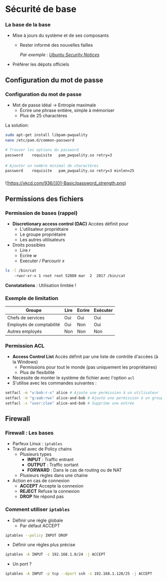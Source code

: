 # Sécurité de base

### La base de la base

* Mise à jours du système et de ses composants
	* Rester informé des nouvelles failles 

		*Par exemple : [Ubuntu Security Notices](https://usn.ubuntu.com/)*
* Préférer les dépots officiels

## Configuration du mot de passe

### Configuration du mot de passe
* Mot de passe idéal &rightarrow; Entropie maximale
	* Écrire une phrase entière, simple à mémoriser
	* Plus de 25 charactères

La solution:
```bash
sudo apt-get install libpam-pwquality
nano /etc/pam.d/common-password
```

```bash
# Trouver les options du password
password	requisite	pam_pwquality.so retry=3

# Ajouter un nombre minimal de charactères
password	requisite	pam_pwquality.so retry=3 minlen=25
```
###

![https://xkcd.com/936/](01-Basic/password_strength.png)

## Permissions des fichiers

### Permission de bases (rappel)

 * **Discretionary access control (DAC)** Accées définit pour
	* L'utilisateur propriétaire
	* Le groupe propriétaire
	* Les autres utilisateurs
 * Droits possibles
	* Lire *r*
	* Ecrire *w*
	* Executer / Parcourir *x*

```bash
ls -l /bin/cat
	-rwxr-xr-x 1 root root 52080 mar  2  2017 /bin/cat
```

**Constatations** : Utilisation limitée !

### Exemple de limitation

| Groupe                   	| Lire 	| Ecrire 	| Exécuter 	|
|--------------------------	|------	|--------	|----------	|
| Chefs de services        	| Oui  	| Oui    	| Oui      	|
| Employés de comptabilité 	| Oui  	| Non    	| Oui      	|
| Autres employés          	| Non  	| Non    	| Non      	|

### Permission ACL

 * **Access Control List** Accès définit par une liste de contrôle d'accèes (à la Windows)
	* Permissions pour tout le monde (pas uniquement les propriétaires)
	* Plus de flexibilité
 * Necessite de monter le système de fichier avec l'option `acl`
 * S'utilise avec les commandes suivantes :

```bash
setfacl -m "u:bob:r-x" alice # Ajoute une permission à un utilisateur
setfacl -m "g:aab:rwx" alice-and-bob # Ajoute une permission à un groupe
setfacl -x "user:cloe" alice-and-bob # Supprime une entrée

```

## Firewall

### Firewall : Les bases

 * Parfeux Linux : `iptables`
 * Travail avec de Policy chains
	* Plusieurs types
		* **INPUT** : Traffic entrant
		* **OUTPUT** : Traffic sortant
		* **FORWARD** : Dans le cas de routing ou de NAT
	* Plusieurs règles dans une chaine
 * Action en cas de connexion
	* **ACCEPT** Accepte la connexion
	* **REJECT** Refuse la connexion
	* **DROP** Ne répond pas

### Comment utiliser `iptables`

 * Définir une règle globale
	* Par défaut ACCEPT

```Bash
iptables --policy INPUT DROP
```

* Définir une règles plus précise

```Bash
iptables -A INPUT -s 192.168.1.0/24 -j ACCEPT
```

* Un port ?

```Bash
iptables -A INPUT -p tcp --dport ssh -s 192.168.1.128/25 -j ACCEPT
```
